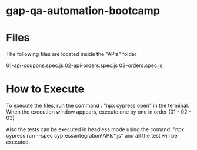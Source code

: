 # gap-qa-automation-bootcamp

# Files

The following files are located inside the "APIs" folder

01-api-coupons.spec.js
02-api-orders.spec.js
03-orders.spec.js

# How to Execute

To execute the files, run the command : "npx cypress open" in the terminal. When the execution window appears, execute one by one in order (01 - 02 - 03)

Also the tests can be executed in headless mode using the comand: "npx cypress run --spec cypress\integration\APIs\*.js" and all the test will be executed.